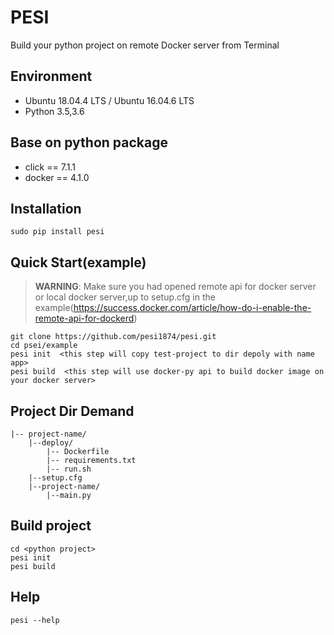 # PESI
Build your python project on remote Docker server from Terminal

## Environment
- Ubuntu 18.04.4 LTS / Ubuntu 16.04.6 LTS
- Python 3.5,3.6
  
## Base on python package
- click == 7.1.1
- docker == 4.1.0

## Installation
    sudo pip install pesi

## Quick Start(example)
> **WARNING**: Make sure you had opened remote api for docker server or local docker server,up to setup.cfg in the 
example(https://success.docker.com/article/how-do-i-enable-the-remote-api-for-dockerd)

    git clone https://github.com/pesi1874/pesi.git
    cd psei/example
    pesi init  <this step will copy test-project to dir depoly with name app>
    pesi build  <this step will use docker-py api to build docker image on your docker server>

## Project Dir Demand
    |-- project-name/
        |--deploy/
            |-- Dockerfile
            |-- requirements.txt
            |-- run.sh
        |--setup.cfg
        |--project-name/
            |--main.py
            
## Build project
    cd <python project>
    pesi init
    pesi build

## Help
    pesi --help